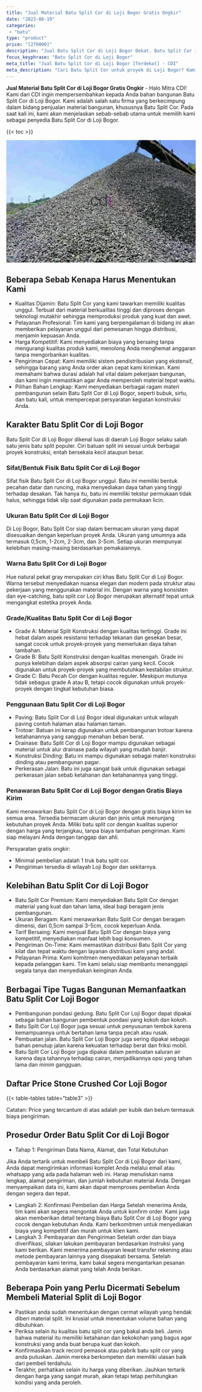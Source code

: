 ```yaml
---
title: "Jual Material Batu Split Cor di Loji Bogor Gratis Ongkir"
date: "2023-08-19"
categories:
 - "batu"
type: "product"
price: "[270000]"
description: "Jual Batu Split Cor di Loji Bogor Dekat. Batu Split Cor ini sering dipakai dalam proyek konstruksi sebagai material cor beton yang terpilih dan tahan lama. Hubungi kami untuk informasi lebih lanjut."
focus_keyphrase: "Batu Split Cor di Loji Bogor"
meta_title: "Jual Batu Split Cor di Loji Bogor [Terdekat] - CDI"
meta_description: "Cari Batu Split Cor untuk proyek di Loji Bogor? Kami memiliki Batu Split Cor berkualitas untuk material cor beton. Segera dapatkan penawaran terbaik."
---
```


**Jual Material Batu Split Cor di Loji Bogor Gratis Ongkir** - Halo Mitra CDI! Kami dari CDI ingin mempersembahkan kepada Anda bahan bangunan Batu Split Cor di Loji Bogor. Kami adalah salah satu firma yang berkecimpung dalam bidang penjualan material bangunan, khususnya Batu Split Cor. Pada saat kali ini, kami akan menjelaskan sebab-sebab utama untuk memilih kami sebagai penyedia Batu Split Cor di Loji Bogor.

{{< toc >}}

![Jual Material Batu Split Cor di Loji Bogor Gratis Ongkir](/images/batu/batu-split-16.jpg)

## Beberapa Sebab Kenapa Harus Menentukan Kami

*   Kualitas Dijamin: Batu Split Cor yang kami tawarkan memiliki kualitas unggul. Terbuat dari material berkualitas tinggi dan diproses dengan teknologi mutakhir sehingga memproduksi produk yang kuat dan awet.
*   Pelayanan Profesional: Tim kami yang berpengalaman di bidang ini akan memberikan pelayanan unggul dari pemesanan hingga distribusi, menjamin kepuasan Anda.
*   Harga Kompetitif: Kami menyediakan biaya yang bersaing tanpa mengurangi kualitas produk kami, menolong Anda menghemat anggaran tanpa mengorbankan kualitas.
*   Pengiriman Cepat: Kami memiliki sistem pendistribusian yang ekstensif, sehingga barang yang Anda order akan cepat kami kirimkan. Kami memahami bahwa durasi adalah hal vital dalam pekerjaan bangunan, dan kami ingin memastikan agar Anda memperoleh material tepat waktu.
*   Pilihan Bahan Lengkap: Kami menyediakan berbagai ragam materi pembangunan selain Batu Split Cor di Loji Bogor, seperti bubuk, sirtu, dan batu kali, untuk mempercepat persyaratan kegiatan konstruksi Anda.

## Karakter Batu Split Cor di Loji Bogor

Batu Split Cor di Loji Bogor dikenal luas di daerah Loji Bogor selaku salah satu jenis batu split populer. Ciri batuan split ini sesuai untuk berbagai proyek konstruksi, entah bersekala kecil ataupun besar.

### Sifat/Bentuk Fisik Batu Split Cor di Loji Bogor

Sifat fisik Batu Split Cor di Loji Bogor unggul. Batu ini memiliki bentuk pecahan datar dan runcing, maka menyediakan daya tahan yang tinggi terhadap desakan. Tak hanya itu, batu ini memiliki tekstur permukaan tidak halus, sehingga tidak slip saat digunakan pada permukaan licin.

### Ukuran Batu Split Cor di Loji Bogor

Di Loji Bogor, Batu Split Cor siap dalam bermacam ukuran yang dapat disesuaikan dengan keperluan proyek Anda. Ukuran yang umumnya ada termasuk 0,5cm, 1-2cm, 2-3cm, dan 3-5cm. Setiap ukuran mempunyai kelebihan masing-masing berdasarkan pemakaiannya.

### Warna Batu Split Cor di Loji Bogor

Hue natural pekat gray merupakan ciri khas Batu Split Cor di Loji Bogor. Warna tersebut menyediakan nuansa elegan dan modern pada struktur atau pekerjaan yang menggunakan material ini. Dengan warna yang konsisten dan eye-catching, batu split cor Loji Bogor merupakan alternatif tepat untuk mengangkat estetika proyek Anda.

### Grade/Kualitas Batu Split Cor di Loji Bogor

*   Grade A: Material Split Konstruksi dengan kualitas tertinggi. Grade ini hebat dalam aspek resistansi terhadap tekanan dan gesekan besar, sangat cocok untuk proyek-proyek yang memerlukan daya tahan tambahan.
*   Grade B: Batu Split Konstruksi dengan kualitas menengah. Grade ini punya kelebihan dalam aspek absorpsi cairan yang kecil. Cocok digunakan untuk proyek-proyek yang membutuhkan kestabilan struktur.
*   Grade C: Batu Pecah Cor dengan kualitas reguler. Meskipun mutunya tidak sebagus grade A atau B, tetapi cocok digunakan untuk proyek-proyek dengan tingkat kebutuhan biasa.

### Penggunaan Batu Split Cor di Loji Bogor

*   Paving: Batu Split Cor di Loji Bogor ideal digunakan untuk wilayah paving contoh halaman atau halaman taman.
*   Trotoar: Batuan ini kerap digunakan untuk pembangunan trotoar karena ketahanannya yang sanggup menahan beban berat.
*   Drainase: Batu Split Cor di Loji Bogor mampu digunakan sebagai material untuk alur drainase pada wilayah yang mudah banjir.
*   Konstruksi Dinding: Batu ini mampu digunakan sebagai materi konstruksi dinding atau pembangunan pagar.
*   Perkerasan Jalan: Batu ini juga sangat baik untuk digunakan sebagai perkerasan jalan sebab ketahanan dan ketahanannya yang tinggi.

### Penawaran Batu Split Cor di Loji Bogor dengan Gratis Biaya Kirim

Kami menawarkan Batu Split Cor di Loji Bogor dengan gratis biaya kirim ke semua area. Tersedia bermacam ukuran dan jenis untuk menunjang kebutuhan proyek Anda. Miliki batu split cor dengan kualitas superior dengan harga yang terjangkau, tanpa biaya tambahan pengiriman. Kami siap melayani Anda dengan tanggap dan ahli.

Persyaratan gratis ongkir:

*   Minimal pembelian adalah 1 truk batu split cor.
*   Pengiriman tersedia di wilayah Loji Bogor dan sekitarnya.

## Kelebihan Batu Split Cor di Loji Bogor

*   Batu Split Cor Premium: Kami menyediakan Batu Split Cor dengan material yang kuat dan tahan lama, ideal bagi beragam jenis pembangunan.
*   Ukuran Beragam: Kami menawarkan Batu Split Cor dengan beragam dimensi, dari 0,5cm sampai 3-5cm, cocok keperluan Anda.
*   Tarif Bersaing: Kami menjual Batu Split Cor dengan biaya yang kompetitif, menyediakan manfaat lebih bagi konsumen.
*   Pengiriman On-Time: Kami memastikan distribusi Batu Split Cor yang kilat dan tepat waktu dengan layanan distribusi kami yang andal.
*   Pelayanan Prima: Kami komitmen menyediakan pelayanan terbaik kepada pelanggan kami. Tim kami selalu siap membantu menanggapi segala tanya dan menyediakan keinginan Anda.

## Berbagai Tipe Tugas Bangunan Memanfaatkan Batu Split Cor Loji Bogor

*   Pembangunan pondasi gedung. Batu Split Cor Loji Bogor dapat dipakai sebagai bahan bangunan pembentuk pondasi yang kokoh dan kokoh.
*   Batu Split Cor Loji Bogor juga sesuai untuk penyusunan tembok karena kemampuannya untuk bertahan lama tanpa pecah atau rusak.
*   Pembuatan jalan. Batu Split Cor Loji Bogor juga sering dipakai sebagai bahan penutup jalan karena kekuatan terhadap berat dan friksi mobil.
*   Batu Split Cor Loji Bogor juga dipakai dalam pembuatan saluran air karena daya tahannya terhadap cairan, menjadikannya opsi yang tahan lama dan minim gangguan.

## Daftar Price Stone Crushed Cor Loji Bogor

{{< table-tables table="table3" >}}

Catatan: Price yang tercantum di atas adalah per kubik dan belum termasuk biaya pengiriman.

## Prosedur Order Batu Split Cor di Loji Bogor

*   Tahap 1: Pengiriman Data Nama, Alamat, dan Total Kebutuhan

Jika Anda tertarik untuk membeli Batu Split Cor di Loji Bogor dari kami, Anda dapat mengirimkan informasi komplet Anda melalui email atau whatsapp yang ada pada halaman web ini. Harap menuliskan nama lengkap, alamat pengiriman, dan jumlah kebutuhan material Anda. Dengan menyampaikan data ini, kami akan dapat memproses pembelian Anda dengan segera dan tepat.
*   Langkah 2: Konfirmasi Pembelian dan Harga
Setelah menerima Anda, tim kami akan segera mengontak Anda untuk konfirm order. Kami juga akan memberikan detail tentang biaya Batu Split Cor di Loji Bogor yang cocok dengan kebutuhan Anda. Kami berkomitmen untuk menyediakan biaya yang kompetitif dan murah untuk klien kami.
*   Langkah 3: Pembayaran dan Pengiriman
Setelah order dan biaya diverifikasi, silakan lakukan pembayaran berdasarkan instruksi yang kami berikan. Kami menerima pembayaran lewat transfer rekening atau metode pembayaran lainnya yang disepakati bersama. Setelah pembayaran kami terima, kami bakal segera mengantarkan pesanan Anda berdasarkan alamat yang telah Anda berikan.

## Beberapa Poin yang Perlu Dicermati Sebelum Membeli Material Split di Loji Bogor

*   Pastikan anda sudah menentukan dengan cermat wilayah yang hendak diberi material split. Ini krusial untuk menentukan volume bahan yang dibutuhkan.
*   Periksa selain itu kualitas batu split cor yang bakal anda beli. Jamin bahwa material itu memiliki ketahanan dan kekokohan yang bagus agar konstruksi yang anda buat berupa kuat dan kokoh.
*   Konfirmasikan track record pemasok atau pabrik batu split cor yang anda putuskan. Jamin mereka berkompeten dan memiliki ulasan baik dari pembeli terdahulu.
*   Terakhir, perhatikan selain itu harga yang diberikan. Jauhkan tertarik dengan harga yang sangat murah, akan tetapi tetap perhitungkan kondisi yang anda peroleh.